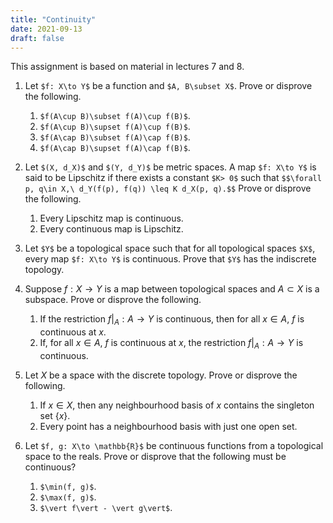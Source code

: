 ```yaml
---
title: "Continuity"
date: 2021-09-13
draft: false
---
```


This assignment is based on material in lectures 7 and 8.

1. Let `$f: X\to Y$` be a function and `$A, B\subset X$`. Prove or disprove the following.
    1. `$f(A\cup B)\subset f(A)\cup f(B)$`.
    2. `$f(A\cup B)\supset f(A)\cup f(B)$`.
    3. `$f(A\cap B)\subset f(A)\cap f(B)$`.
    4. `$f(A\cap B)\supset f(A)\cap f(B)$`.

2. Let `$(X, d_X)$` and `$(Y, d_Y)$` be metric spaces. A map `$f: X\to Y$` is said to be Lipschitz if there exists a constant `$K> 0$` such that `$$\forall p, q\in X,\ d_Y(f(p), f(q)) \leq K d_X(p, q).$$` Prove or disprove the following.
    1. Every Lipschitz map is continuous.
    2. Every continuous map is Lipschitz.

3. Let `$Y$` be a topological space such that for all topological spaces `$X$`, every map `$f: X\to Y$` is continuous. Prove that `$Y$` has the indiscrete topology.

4. Suppose $f: X\to Y$ is a map between topological spaces and $A\subset X$ is a subspace. Prove or disprove the following.
    1. If the restriction $f\vert_A: A \to Y$ is continuous, then for all $x\in A$, $f$ is continuous at $x$.
    2. If, for all $x\in A$, $f$ is continuous at $x$, the restriction $f\vert_A: A \to Y$ is continuous.

5. Let $X$ be a space with the discrete topology. Prove or disprove the following.
    1. If $x\in X$, then any neighbourhood basis of $x$ contains the singleton set $\{x\}$.
    2. Every point has a neighbourhood basis with just one open set.

6. Let `$f, g: X\to \mathbb{R}$` be continuous functions from a topological space to the reals. Prove or disprove that the following must be continuous?
    1. `$\min(f, g)$`.
    2. `$\max(f, g)$`.
    3. `$\vert f\vert - \vert g\vert$`.

